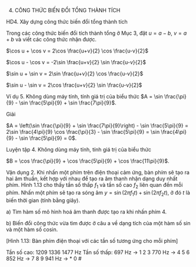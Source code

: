 4. CÔNG THỨC BIẾN ĐỔI TỔNG THÀNH TÍCH

HD4. Xây dựng công thức biến đổi tổng thành tích

Trong các công thức biến đổi tích thành tổng ở Mục 3, đặt $u = a - b$, $v = a + b$ và viết các công thức nhận được.

$\cos u + \cos v = 2\cos \frac{u+v}{2} \cos \frac{u-v}{2}$

$\cos u - \cos v = -2\sin \frac{u+v}{2} \sin \frac{u-v}{2}$

$\sin u + \sin v = 2\sin \frac{u+v}{2} \cos \frac{u-v}{2}$

$\sin u - \sin v = 2\cos \frac{u+v}{2} \sin \frac{u-v}{2}$

Ví dụ 5. Không dùng máy tính, tính giá trị của biểu thức $A = \sin \frac{\pi}{9} - \sin \frac{5\pi}{9} + \sin \frac{7\pi}{9}$.

Giải

$A = \left(\sin \frac{\pi}{9} + \sin \frac{7\pi}{9}\right) - \sin \frac{5\pi}{9} = 2\sin \frac{4\pi}{9} \cos \frac{\pi}{3} - \sin \frac{5\pi}{9} = \sin \frac{4\pi}{9} - \sin \frac{5\pi}{9} = 0$.

Luyện tập 4. Không dùng máy tính, tính giá trị của biểu thức

$B = \cos \frac{\pi}{9} + \cos \frac{5\pi}{9} + \cos \frac{11\pi}{9}$.

Vận dụng 2. Khi nhấn một phím trên điện thoại cảm ứng, bàn phím sẽ tạo ra hai âm thuần, kết hợp với nhau để tạo ra âm thanh nhận dạng duy nhất phím. Hình 1.13 cho thấy tần số thấp $f_1$ và tần số cao $f_2$ liên quan đến mỗi phím. Nhấn một phím sẽ tạo ra sóng âm $y = \sin(2\pi f_1t) + \sin(2\pi f_2t)$, ở đó $t$ là biến thời gian (tính bằng giây).

a) Tìm hàm số mô hình hoá âm thanh được tạo ra khi nhấn phím 4.

b) Biến đổi công thức vừa tìm được ở câu a về dạng tích của một hàm số sin và một hàm số cosin.

[Hình 1.13: Bàn phím điện thoại với các tần số tương ứng cho mỗi phím]

Tần số cao: 1209 1336 1477 Hz
Tần số thấp:
697 Hz → 1 2 3
770 Hz → 4 5 6
852 Hz → 7 8 9
941 Hz → * 0 #